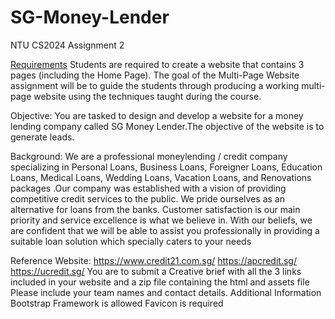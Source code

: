 # SG-Money-Lender
NTU CS2024 Assignment 2

<u>Requirements</u>
Students are required to create a website that contains 3 pages (including the Home Page).
The goal of the Multi-Page Website assignment will be to guide the students through producing a working multi-page website using the techniques taught during the course.

Objective: You are tasked to design and develop a website for a money lending company called SG Money Lender.The objective of the website is to generate leads.

Background:
We are a professional moneylending / credit company specializing in Personal Loans, Business Loans, Foreigner Loans, Education Loans, Medical Loans, Wedding Loans, Vacation Loans, and Renovations packages
.Our company was established with a vision of providing competitive credit services to the public. We pride ourselves as an alternative for loans from the banks. Customer satisfaction is our main priority and service excellence is what we believe in. With our beliefs, we are confident that we will be able to assist you professionally in providing a suitable loan solution which specially caters to your needs

Reference Website:
https://www.credit21.com.sg/
https://apcredit.sg/
https://ucredit.sg/
You are to submit a Creative brief with all the 3 links included in your website and a zip file containing the html and assets file
Please include your team names and contact details.
Additional Information
Bootstrap Framework is allowed
Favicon is required
